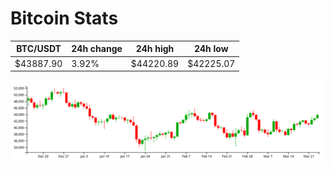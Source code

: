 # Bitcoin Stats

BTC/USDT|24h change|24h high|24h low|
|---|---|---|---|
|$43887.90|3.92%|$44220.89|$42225.07|

<img src="./chart.svg">
